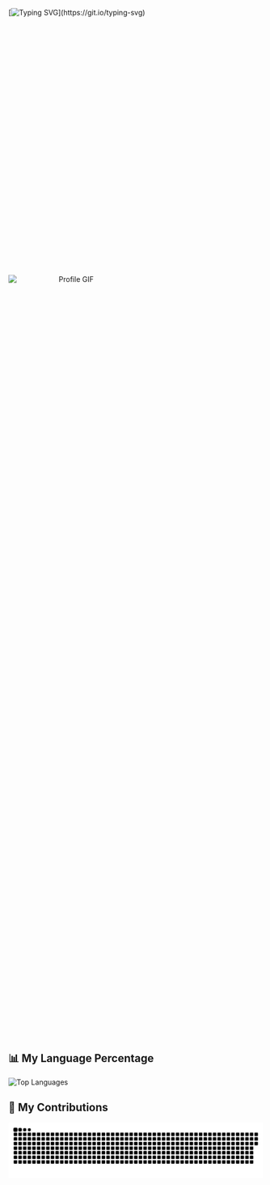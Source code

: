 [![Typing SVG](https://readme-typing-svg.herokuapp.com/?font=Fira+Code&color=ffffff&size=30&center=true&vCenter=true&width=1000&lines=👋+Hi,+I'm+Sajid!;I'm+From+🇮🇩;Welcome+to+my+GitHub!;Let's+create+something+awesome!)](https://git.io/typing-svg)

<div  align="center" style="position: relative; width: 50%; height: 50vh; overflow: hidden;">
  <img src="https://i.pinimg.com/originals/e1/7a/b9/e17ab9681bec36303a67cd0e13a7b170.gif" alt="Profile GIF" style="position: absolute; top: 25%; left: 25%; width: 50vw; height: auto; transform: translate(-25%, -25%)"/>
</div>

## 📊 My Language Percentage

<p align="start">
  <img src="https://github-readme-stats.vercel.app/api/top-langs?username=sajid1108&layout=compact&theme=radical" alt="Top Languages" />
</p>

## 🐍 My Contributions

<picture>
  <source media="(prefers-color-scheme: dark)" srcset="https://raw.githubusercontent.com/sajid1108/sajid1108/output/github-snake-dark.svg" />
  <source media="(prefers-color-scheme: light)" srcset="https://raw.githubusercontent.com/sajid1108/sajid1108/output/github-snake.svg" />
  <img alt="github-snake" src="https://raw.githubusercontent.com/sajid1108/sajid1108/output/github-snake.svg" />
</picture>
